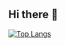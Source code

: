 ## Hi there 👋

<!--
**Rascal0902/Rascal0902** is a ✨ _special_ ✨ repository because its `README.md` (this file) appears on your GitHub profile.

Here are some ideas to get you started:

- 🔭 I’m currently working on ...
- 🌱 I’m currently learning ...
- 👯 I’m looking to collaborate on ...
- 🤔 I’m looking for help with ...
- 💬 Ask me about ...
- 📫 How to reach me: ...
- 😄 Pronouns: ...
- ⚡ Fun fact: ...
-->

﻿[![Top Langs](https://github-readme-stats.vercel.app/api/top-langs/?username=Rascal0902&langs_count=20&layout=compact&theme=dark)](https://github.com/Rascal0902/Rascal0902)
